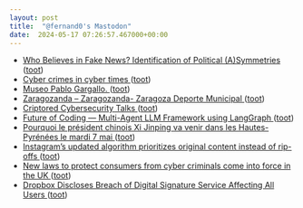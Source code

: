 ```yaml
---
layout: post
title:  "@fernand0's Mastodon"
date:  2024-05-17 07:26:57.467000+00:00
---
```

*  [Who Believes in Fake News? Identification of Political (A)Symmetries ](https://www.mdpi.com/2076-0760/11/10/46) ([toot](https://mastodon.social/@fernand0/112455242053493591))
*  [Cyber crimes in cyber times ](https://www.thenakedscientists.com/podcasts/naked-scientists-podcast/cyber-crimes-cyber-time) ([toot](https://mastodon.social/@fernand0/112453827208576801))
*  [Museo Pablo Gargallo. ](https://avecesunafoto.wordpress.com/2024/05/16/museo-pablo-gargallo) ([toot](https://mastodon.social/@fernand0/112452035088897541))
*  [Zaragozanda – Zaragozanda- Zaragoza Deporte Municipal ](https://zaragozanda.es) ([toot](https://mastodon.social/@fernand0/112452015867518817))
*  [Criptored Cybersecurity Talks ](https://www.criptored.es/criptoredtalks/program/index.htm) ([toot](https://mastodon.social/@fernand0/112451721341005431))
*  [Future of Coding — Multi-Agent LLM Framework using LangGraph ](https://medium.com/@anuragmishra_27746/future-of-coding-multi-agent-llm-framework-using-langgraph-092da949366) ([toot](https://mastodon.social/@fernand0/112451476039080628))
*  [Pourquoi le président chinois Xi Jinping va venir dans les Hautes-Pyrénées le mardi 7 mai ](https://www.larepubliquedespyrenees.fr/hautes-pyrenees/pourquoi-le-president-chinois-xi-jinping-va-venir-dans-les-hautes-pyrenees-le-mardi-7-mai-19513055.ph) ([toot](https://mastodon.social/@fernand0/112451135740920369))
*  [Instagram’s updated algorithm prioritizes original content instead of rip-offs ](https://www.theverge.com/2024/4/30/24144571/instagram-algorithm-ranking-recommendations-reposted-conten) ([toot](https://mastodon.social/@fernand0/112450962963119521))
*  [New laws to protect consumers from cyber criminals come into force in the UK ](https://www.gov.uk/government/news/new-laws-to-protect-consumers-from-cyber-criminals-come-into-force-in-the-u) ([toot](https://mastodon.social/@fernand0/112450725348288136))
*  [Dropbox Discloses Breach of Digital Signature Service Affecting All Users ](https://thehackernews.com/2024/05/dropbox-discloses-breach-of-digital.htm) ([toot](https://mastodon.social/@fernand0/112450449138279307))

